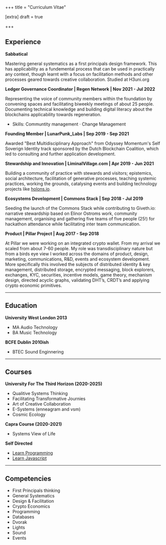 +++
title = "Curriculum Vitae"

[extra]
draft = true

+++
## Experience

**Sabbatical**

Mastering general systematics as a first principals design framework. This has applicability as a fundemental process that can be used in practically any context, though learnt with a focus on facilitation methods and other processes geared towards creative collaboration. Studied at H3uni.org

**Ledger Governance Coordinator | Regen Network | Nov 2021 - Jul 2022**

Representing the voice of community members within the foundation by convening spaces and facilitating biweekly meetings of about 25 people. Documenting technical knowledge and building digital literacy about the blockchains applicability towards regeneration. 
- Skills: Communtity management · Change Management

**Founding Member | LunarPunk_Labs | Sep 2019 - Sep 2021** 

Awarded "Best Multidisciplinary Approach" from Odyssey Momentum's Self Soverign Identity track sponsored by the Dutch Blockchain Coalition, which led to consulting and further application development.

**Stewardship and Innovation | LiminalVillage.com | Apr 2019 - Jun 2021**

Building a community of practice with stewards and visitors; epistemics, social architecture, facilitation of generative processes, teaching systemic practices, working the grounds, catalysing events and building technology projects like [holons.io](https://www.holons.io/).

**Ecosystems Development | Commons Stack | Sep 2018 - Jul 2019**

Seeding the launch of the Commons Stack while contributing to Giveth.io: narrative stewardship based on Elinor Ostroms work, community management, organising and gathering five teams of five people (25!) for hackathon attendance while facilitating inter team communication.

**Product | Pillar Project | Aug 2017 - Sep 2018**

At Pillar we were working on an integrated crypto wallet. From my arrival we scaled from about 7-60 people. My role was transdisciplinary nature but from a birds eye view I worked across the domains of product, design, marketing, communications, R&D, events and ecosystem development. More specifically this involved the subjects of distributed identity & key management, distributed storage, encrypted messaging, block explorers, exchanges, KYC, securities, incentive models, game theory, mechanism design, directed acyclic graphs, validating DHT’s, CRDT’s and applying crypto economic primitives.

---

## Education
**University West London 2013**
- MA Audio Technology
- BA Music Technology

**BCFE Dublin 2010ish**
- BTEC Sound Enginnering

---

## Courses
**University For The Third Horizon (2020-2025)**
- Qualitive Systems Thinking
- Facilitating Transformative Journies
- Art of Creative Collaboration
- E-Systems (enneagram and vsm)
- Cosmic Ecology

**Capra Course (2020-2021)**
- Systems View of Life 

**Self Directed**
- [Learn Programming](https://learnprogramming.online/)
- [Learn Javascript](https://learnjavascript.online/)

---

## Competencies
- First Principals thinking
- General Systematics
- Design & Facilitation
- Crypto Economics
- Programming
- Databases
- Dvorak
- Lights
- Sound
- Events




